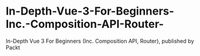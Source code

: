 # In-Depth-Vue-3-For-Beginners-Inc.-Composition-API-Router-
In-Depth Vue 3 For Beginners (Inc. Composition API, Router), published by Packt

